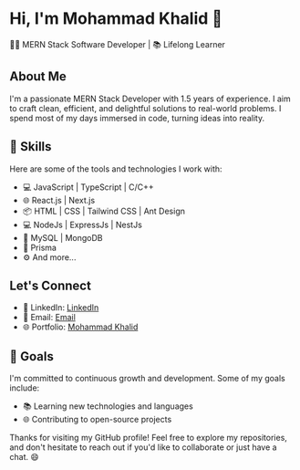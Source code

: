 # Hi, I'm Mohammad Khalid 👋

👨‍💻 MERN Stack Software Developer | 📚 Lifelong Learner

## About Me
I'm a passionate MERN Stack Developer with 1.5 years of experience. I aim to craft clean, efficient, and delightful solutions to real-world problems. I spend most of my days immersed in code, turning ideas into reality.

## 💼 Skills
Here are some of the tools and technologies I work with:
- 💻 JavaScript | TypeScript | C/C++
- 🌐 React.js | Next.js
- 📦 HTML | CSS | Tailwind CSS | Ant Design
- 💻 NodeJs | ExpressJs | NestJs
- 🐘 MySQL | MongoDB
- 🍃 Prisma
- ⚙️ And more...

## Let's Connect
- 💼 LinkedIn: [LinkedIn](https://www.linkedin.com/in/mohammad-khalid-468959219/)
- 📧 Email: [Email](blykhalid1999@gmail.com)
- 🌐 Portfolio: [Mohammad Khalid](https://mohd-khalid-portfolio.netlify.app/)

## 🌱 Goals
I'm committed to continuous growth and development. Some of my goals include:
- 📚 Learning new technologies and languages
- 🌐 Contributing to open-source projects

Thanks for visiting my GitHub profile! Feel free to explore my repositories, and don't hesitate to reach out if you'd like to collaborate or just have a chat. 😄
